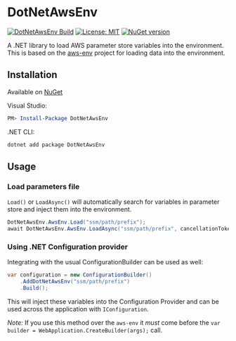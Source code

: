 # DotNetAwsEnv
[![DotNetAwsEnv Build](https://github.com/RichardD012/DotNetAwsEnv/actions/workflows/main-build.yml/badge.svg)](https://github.com/RichardD012/EnvMapper/actions/workflows/main-build.yml)
[![License: MIT](https://img.shields.io/badge/License-MIT-yellow.svg)](LICENSE)
[![NuGet version](https://badge.fury.io/nu/DotNetAwsEnv.svg)](https://www.nuget.org/packages/DotNetAwsEnv)

A .NET library to load AWS parameter store variables into the environment. This is based on the [aws-env](https://github.com/Droplr/aws-env) project for loading data into the environment.

## Installation

Available on [NuGet](https://www.nuget.org/packages/DotNetAwsEnv/)

Visual Studio:

```powershell
PM> Install-Package DotNetAwsEnv
```

.NET CLI:

```bash
dotnet add package DotNetAwsEnv
```

## Usage

### Load parameters file

`Load()` or `LoadAsync()` will automatically search for variables in parameter store and inject them into the environment.

```csharp
DotNetAwsEnv.AwsEnv.Load("ssm/path/prefix");
await DotNetAwsEnv.AwsEnv.LoadAsync("ssm/path/prefix", cancellationToken);
```

### Using .NET Configuration provider

Integrating with the usual ConfigurationBuilder can be used as well:
```csharp
var configuration = new ConfigurationBuilder()
    .AddDotNetAwsEnv("ssm/path/prefix")
    .Build();
```

This will inject these variables into the Configuration Provider and can be used across the application with `IConfiguration`.

*Note:* If you use this method over the `aws-env` it *must* come before the `var builder = WebApplication.CreateBuilder(args);` call.